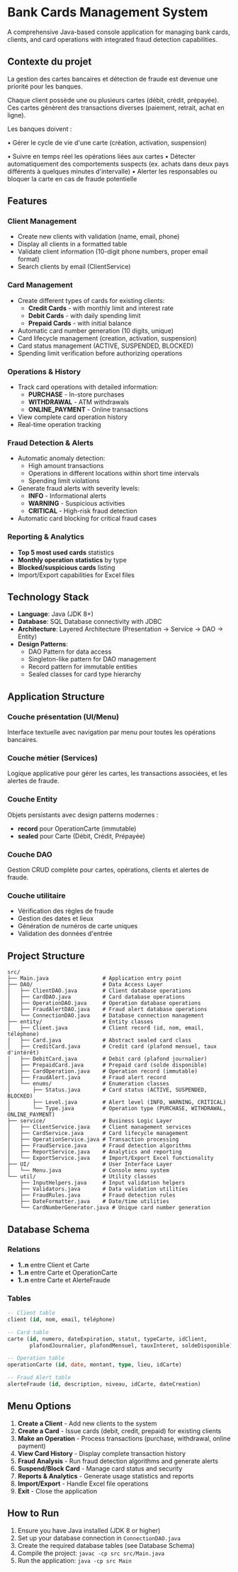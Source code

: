 # Bank Cards Management System

A comprehensive Java-based console application for managing bank cards, clients, and card operations with integrated fraud detection capabilities.

## Contexte du projet

La gestion des cartes bancaires et détection de fraude est devenue une priorité pour les banques.

Chaque client possède une ou plusieurs cartes (débit, crédit, prépayée). Ces cartes génèrent des transactions diverses (paiement, retrait, achat en ligne).

Les banques doivent :

• Gérer le cycle de vie d'une carte (création, activation, suspension)

• Suivre en temps réel les opérations liées aux cartes
• Détecter automatiquement des comportements suspects (ex. achats dans deux pays différents à quelques minutes d'intervalle)
• Alerter les responsables ou bloquer la carte en cas de fraude potentielle

## Features

### Client Management
- Create new clients with validation (name, email, phone)
- Display all clients in a formatted table
- Validate client information (10-digit phone numbers, proper email format)
- Search clients by email (ClientService)

### Card Management
- Create different types of cards for existing clients:
  - **Credit Cards** - with monthly limit and interest rate
  - **Debit Cards** - with daily spending limit
  - **Prepaid Cards** - with initial balance
- Automatic card number generation (10 digits, unique)
- Card lifecycle management (creation, activation, suspension)
- Card status management (ACTIVE, SUSPENDED, BLOCKED)
- Spending limit verification before authorizing operations

### Operations & History
- Track card operations with detailed information:
  - **PURCHASE** - In-store purchases
  - **WITHDRAWAL** - ATM withdrawals
  - **ONLINE_PAYMENT** - Online transactions
- View complete card operation history
- Real-time operation tracking

### Fraud Detection & Alerts
- Automatic anomaly detection:
  - High amount transactions
  - Operations in different locations within short time intervals
  - Spending limit violations
- Generate fraud alerts with severity levels:
  - **INFO** - Informational alerts
  - **WARNING** - Suspicious activities
  - **CRITICAL** - High-risk fraud detection
- Automatic card blocking for critical fraud cases

### Reporting & Analytics
- **Top 5 most used cards** statistics
- **Monthly operation statistics** by type
- **Blocked/suspicious cards** listing
- Import/Export capabilities for Excel files

## Technology Stack

- **Language**: Java (JDK 8+)
- **Database**: SQL Database connectivity with JDBC
- **Architecture**: Layered Architecture (Presentation → Service → DAO → Entity)
- **Design Patterns**: 
  - DAO Pattern for data access
  - Singleton-like pattern for DAO management
  - Record pattern for immutable entities
  - Sealed classes for card type hierarchy

## Application Structure

### Couche présentation (UI/Menu)
Interface textuelle avec navigation par menu pour toutes les opérations bancaires.

### Couche métier (Services)
Logique applicative pour gérer les cartes, les transactions associées, et les alertes de fraude.

### Couche Entity
Objets persistants avec design patterns modernes :
- **record** pour OperationCarte (immutable)
- **sealed** pour Carte (Débit, Crédit, Prépayée)

### Couche DAO
Gestion CRUD complète pour cartes, opérations, clients et alertes de fraude.

### Couche utilitaire
- Vérification des règles de fraude
- Gestion des dates et lieux
- Génération de numéros de carte uniques
- Validation des données d'entrée

## Project Structure

```
src/
├── Main.java                 # Application entry point
├── DAO/                      # Data Access Layer
│   ├── ClientDAO.java        # Client database operations
│   ├── CardDAO.java          # Card database operations
│   ├── OperationDAO.java     # Operation database operations
│   ├── FraudAlertDAO.java    # Fraud alert database operations
│   └── ConnectionDAO.java    # Database connection management
├── entity/                   # Entity classes
│   ├── Client.java           # Client record (id, nom, email, téléphone)
│   ├── Card.java             # Abstract sealed card class
│   ├── CreditCard.java       # Credit card (plafond mensuel, taux d'intérêt)
│   ├── DebitCard.java        # Debit card (plafond journalier)
│   ├── PrepaidCard.java      # Prepaid card (solde disponible)
│   ├── CardOperation.java    # Operation record (immutable)
│   ├── FraudAlert.java       # Fraud alert record
│   └── enums/                # Enumeration classes
│       ├── Status.java       # Card status (ACTIVE, SUSPENDED, BLOCKED)
│       ├── Level.java        # Alert level (INFO, WARNING, CRITICAL)
│       └── Type.java         # Operation type (PURCHASE, WITHDRAWAL, ONLINE_PAYMENT)
├── service/                  # Business Logic Layer
│   ├── ClientService.java    # Client management services
│   ├── CardService.java      # Card lifecycle management
│   ├── OperationService.java # Transaction processing
│   ├── FraudService.java     # Fraud detection algorithms
│   ├── ReportService.java    # Analytics and reporting
│   └── ExportService.java    # Import/Export Excel functionality
├── UI/                       # User Interface Layer
│   └── Menu.java             # Console menu system
└── util/                     # Utility classes
    ├── InputHelpers.java     # Input validation helpers
    ├── Validators.java       # Data validation utilities
    ├── FraudRules.java       # Fraud detection rules
    ├── DateFormatter.java    # Date/time utilities
    └── CardNumberGenerator.java # Unique card number generation
```

## Database Schema

### Relations
- **1..n** entre Client et Carte
- **1..n** entre Carte et OperationCarte  
- **1..n** entre Carte et AlerteFraude

### Tables
```sql
-- Client table
client (id, nom, email, téléphone)

-- Card table  
carte (id, numero, dateExpiration, statut, typeCarte, idClient, 
       plafondJournalier, plafondMensuel, tauxInteret, soldeDisponible)

-- Operation table
operationCarte (id, date, montant, type, lieu, idCarte)

-- Fraud Alert table
alerteFraude (id, description, niveau, idCarte, dateCreation)
```

## Menu Options

1. **Create a Client** - Add new clients to the system
2. **Create a Card** - Issue cards (debit, credit, prepaid) for existing clients
3. **Make an Operation** - Process transactions (purchase, withdrawal, online payment)
4. **View Card History** - Display complete transaction history
5. **Fraud Analysis** - Run fraud detection algorithms and generate alerts
6. **Suspend/Block Card** - Manage card status and security
7. **Reports & Analytics** - Generate usage statistics and reports
8. **Import/Export** - Handle Excel file operations
9. **Exit** - Close the application

## How to Run

1. Ensure you have Java installed (JDK 8 or higher)
2. Set up your database connection in `ConnectionDAO.java`
3. Create the required database tables (see Database Schema)
4. Compile the project: `javac -cp src src/Main.java`
5. Run the application: `java -cp src Main`
